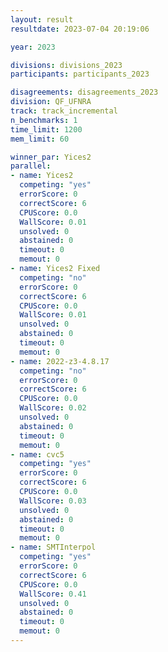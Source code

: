 ```yaml
---
layout: result
resultdate: 2023-07-04 20:19:06

year: 2023

divisions: divisions_2023
participants: participants_2023

disagreements: disagreements_2023
division: QF_UFNRA
track: track_incremental
n_benchmarks: 1
time_limit: 1200
mem_limit: 60

winner_par: Yices2
parallel:
- name: Yices2
  competing: "yes"
  errorScore: 0
  correctScore: 6
  CPUScore: 0.0
  WallScore: 0.01
  unsolved: 0
  abstained: 0
  timeout: 0
  memout: 0
- name: Yices2 Fixed
  competing: "no"
  errorScore: 0
  correctScore: 6
  CPUScore: 0.0
  WallScore: 0.01
  unsolved: 0
  abstained: 0
  timeout: 0
  memout: 0
- name: 2022-z3-4.8.17
  competing: "no"
  errorScore: 0
  correctScore: 6
  CPUScore: 0.0
  WallScore: 0.02
  unsolved: 0
  abstained: 0
  timeout: 0
  memout: 0
- name: cvc5
  competing: "yes"
  errorScore: 0
  correctScore: 6
  CPUScore: 0.0
  WallScore: 0.03
  unsolved: 0
  abstained: 0
  timeout: 0
  memout: 0
- name: SMTInterpol
  competing: "yes"
  errorScore: 0
  correctScore: 6
  CPUScore: 0.0
  WallScore: 0.41
  unsolved: 0
  abstained: 0
  timeout: 0
  memout: 0
---
```

